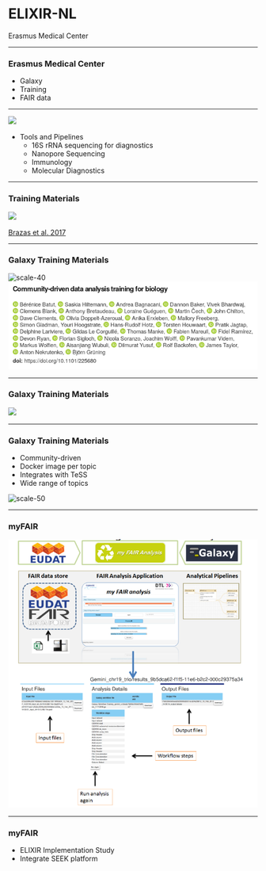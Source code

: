 # ELIXIR-NL

Erasmus Medical Center

---

### Erasmus Medical Center

- Galaxy
- Training
- FAIR data

---


![](https://galaxyproject.org/images/galaxy-logos/galaxy_logo_25percent.png)

- Tools and Pipelines
  - 16S rRNA sequencing for diagnostics
  - Nanopore Sequencing
  - Immunology
  - Molecular Diagnostics

---

### Training Materials

![](assets/images/training/brazas_graphs_preferences.png)

[Brazas et al. 2017](https://www.biorxiv.org/content/early/2017/02/27/098996)

---

### Galaxy Training Materials

![scale-40](assets/images/training/cover_art.png)
![scale-50](2018-ELIXIR-NL/images/trainingpaper.png)

---

### Galaxy Training Materials

![](assets/images/training/infra_4.png)


---

### Galaxy Training Materials

- Community-driven
- Docker image per topic
- Integrates with TeSS
- Wide range of topics

![scale-50](assets/images/training/topics.png)

---

### myFAIR

![scale-50](2018-ELIXIR-NL/images/myfair.png)

---

### myFAIR

- ELIXIR Implementation Study
- Integrate SEEK platform
